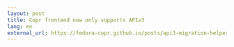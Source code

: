 ```yaml
---
layout: post
title: Copr frontend now only supports APIv3
lang: en
external_url: https://fedora-copr.github.io/posts/api3-migration-helper
---
```

